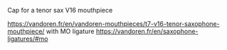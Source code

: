 
Cap for a tenor sax V16 mouthpiece

https://vandoren.fr/en/vandoren-mouthpieces/t7-v16-tenor-saxophone-mouthpiece/
with MO ligature https://vandoren.fr/en/saxophone-ligatures/#mo



